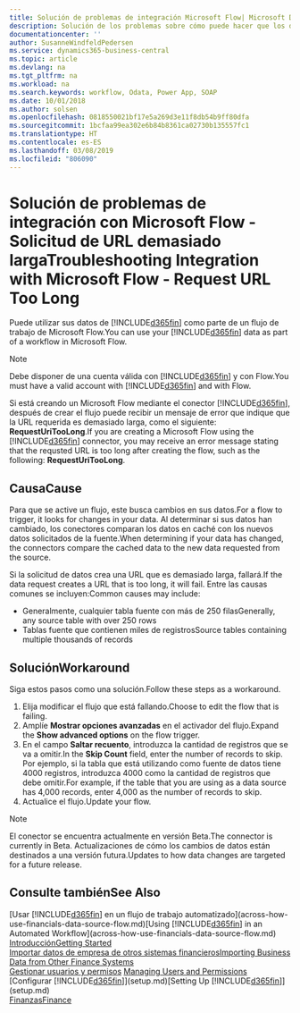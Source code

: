 ```yaml
---
title: Solución de problemas de integración Microsoft Flow| Microsoft Docs
description: Solución de los problemas sobre cómo puede hacer que los datos de Business Central estén disponibles como un origen de datos y especificar una URL de OData de sus servicios web para generar un flujo de trabajo automatizado.
documentationcenter: ''
author: SusanneWindfeldPedersen
ms.service: dynamics365-business-central
ms.topic: article
ms.devlang: na
ms.tgt_pltfrm: na
ms.workload: na
ms.search.keywords: workflow, Odata, Power App, SOAP
ms.date: 10/01/2018
ms.author: solsen
ms.openlocfilehash: 0818550021bf17e5a269d3e11f8db54b9ff80dfa
ms.sourcegitcommit: 1bcfaa99ea302e6b84b8361ca02730b135557fc1
ms.translationtype: HT
ms.contentlocale: es-ES
ms.lasthandoff: 03/08/2019
ms.locfileid: "806090"
---
```

# <a name="troubleshooting-integration-with-microsoft-flow---request-url-too-long"></a><span data-ttu-id="e4689-103">Solución de problemas de integración con Microsoft Flow - Solicitud de URL demasiado larga</span><span class="sxs-lookup"><span data-stu-id="e4689-103">Troubleshooting Integration with Microsoft Flow - Request URL Too Long</span></span>
<span data-ttu-id="e4689-104">Puede utilizar sus datos de [!INCLUDE[d365fin](includes/d365fin_md.md)] como parte de un flujo de trabajo de Microsoft Flow.</span><span class="sxs-lookup"><span data-stu-id="e4689-104">You can use your [!INCLUDE[d365fin](includes/d365fin_md.md)] data as part of a workflow in Microsoft Flow.</span></span>  

> [!NOTE]  
>   <span data-ttu-id="e4689-105">Debe disponer de una cuenta válida con [!INCLUDE[d365fin](includes/d365fin_md.md)] y con Flow.</span><span class="sxs-lookup"><span data-stu-id="e4689-105">You must have a valid account with [!INCLUDE[d365fin](includes/d365fin_md.md)] and with Flow.</span></span>  

<span data-ttu-id="e4689-106">Si está creando un Microsoft Flow mediante el conector [!INCLUDE[d365fin](includes/d365fin_md.md)], después de crear el flujo puede recibir un mensaje de error que indique que la URL requerida es demasiado larga, como el siguiente: **RequestUriTooLong**.</span><span class="sxs-lookup"><span data-stu-id="e4689-106">If you are creating a Microsoft Flow using the [!INCLUDE[d365fin](includes/d365fin_md.md)] connector, you may receive an error message stating that the requsted URL is too long after creating the flow, such as the following: **RequestUriTooLong**.</span></span>

## <a name="cause"></a><span data-ttu-id="e4689-107">Causa</span><span class="sxs-lookup"><span data-stu-id="e4689-107">Cause</span></span>
<span data-ttu-id="e4689-108">Para que se active un flujo, este busca cambios en sus datos.</span><span class="sxs-lookup"><span data-stu-id="e4689-108">For a flow to trigger, it looks for changes in your data.</span></span> <span data-ttu-id="e4689-109">Al determinar si sus datos han cambiado, los conectores comparan los datos en caché con los nuevos datos solicitados de la fuente.</span><span class="sxs-lookup"><span data-stu-id="e4689-109">When determining if your data has changed, the connectors compare the cached data to the new data requested from the source.</span></span>  

<span data-ttu-id="e4689-110">Si la solicitud de datos crea una URL que es demasiado larga, fallará.</span><span class="sxs-lookup"><span data-stu-id="e4689-110">If the data request creates a URL that is too long, it will fail.</span></span> <span data-ttu-id="e4689-111">Entre las causas comunes se incluyen:</span><span class="sxs-lookup"><span data-stu-id="e4689-111">Common causes may include:</span></span>
- <span data-ttu-id="e4689-112">Generalmente, cualquier tabla fuente con más de 250 filas</span><span class="sxs-lookup"><span data-stu-id="e4689-112">Generally, any source table with over 250 rows</span></span>
- <span data-ttu-id="e4689-113">Tablas fuente que contienen miles de registros</span><span class="sxs-lookup"><span data-stu-id="e4689-113">Source tables containing multiple thousands of records</span></span>

## <a name="workaround"></a><span data-ttu-id="e4689-114">Solución</span><span class="sxs-lookup"><span data-stu-id="e4689-114">Workaround</span></span>
<span data-ttu-id="e4689-115">Siga estos pasos como una solución.</span><span class="sxs-lookup"><span data-stu-id="e4689-115">Follow these steps as a workaround.</span></span>
1. <span data-ttu-id="e4689-116">Elija modificar el flujo que está fallando.</span><span class="sxs-lookup"><span data-stu-id="e4689-116">Choose to edit the flow that is failing.</span></span>
2. <span data-ttu-id="e4689-117">Amplíe **Mostrar opciones avanzadas** en el activador del flujo.</span><span class="sxs-lookup"><span data-stu-id="e4689-117">Expand the **Show advanced options** on the flow trigger.</span></span>
3. <span data-ttu-id="e4689-118">En el campo **Saltar recuento**, introduzca la cantidad de registros que se va a omitir.</span><span class="sxs-lookup"><span data-stu-id="e4689-118">In the **Skip Count** field, enter the number of records to skip.</span></span>  
<span data-ttu-id="e4689-119">Por ejemplo, si la tabla que está utilizando como fuente de datos tiene 4000 registros, introduzca 4000 como la cantidad de registros que debe omitir.</span><span class="sxs-lookup"><span data-stu-id="e4689-119">For example, if the table that you are using as a data source has 4,000 records, enter 4,000 as the number of records to skip.</span></span>
4. <span data-ttu-id="e4689-120">Actualice el flujo.</span><span class="sxs-lookup"><span data-stu-id="e4689-120">Update your flow.</span></span>

> [!NOTE]  
> <span data-ttu-id="e4689-121">El conector se encuentra actualmente en versión Beta.</span><span class="sxs-lookup"><span data-stu-id="e4689-121">The connector is currently in Beta.</span></span> <span data-ttu-id="e4689-122">Actualizaciones de cómo los cambios de datos están destinados a una versión futura.</span><span class="sxs-lookup"><span data-stu-id="e4689-122">Updates to how data changes are targeted for a future release.</span></span>


## <a name="see-also"></a><span data-ttu-id="e4689-123">Consulte también</span><span class="sxs-lookup"><span data-stu-id="e4689-123">See Also</span></span>
<span data-ttu-id="e4689-124">[Usar [!INCLUDE[d365fin](includes/d365fin_md.md)] en un flujo de trabajo automatizado](across-how-use-financials-data-source-flow.md)</span><span class="sxs-lookup"><span data-stu-id="e4689-124">[Using [!INCLUDE[d365fin](includes/d365fin_md.md)] in an Automated Workflow](across-how-use-financials-data-source-flow.md)</span></span>  
[<span data-ttu-id="e4689-125">Introducción</span><span class="sxs-lookup"><span data-stu-id="e4689-125">Getting Started</span></span>](product-get-started.md)  
[<span data-ttu-id="e4689-126">Importar datos de empresa de otros sistemas financieros</span><span class="sxs-lookup"><span data-stu-id="e4689-126">Importing Business Data from Other Finance Systems</span></span>](across-import-data-configuration-packages.md)  
<span data-ttu-id="e4689-127">[Gestionar usuarios y permisos](ui-how-users-permissions.md)  </span><span class="sxs-lookup"><span data-stu-id="e4689-127">[Managing Users and Permissions](ui-how-users-permissions.md)  </span></span>  
<span data-ttu-id="e4689-128">[Configurar [!INCLUDE[d365fin](includes/d365fin_md.md)]](setup.md)</span><span class="sxs-lookup"><span data-stu-id="e4689-128">[Setting Up [!INCLUDE[d365fin](includes/d365fin_md.md)]](setup.md)</span></span>  
[<span data-ttu-id="e4689-129">Finanzas</span><span class="sxs-lookup"><span data-stu-id="e4689-129">Finance</span></span>](finance.md)  
